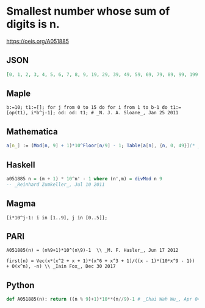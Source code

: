 # Smallest number whose sum of digits is n\.
https://oeis.org/A051885
## JSON
```JSON
[0, 1, 2, 3, 4, 5, 6, 7, 8, 9, 19, 29, 39, 49, 59, 69, 79, 89, 99, 199, 299, 399, 499, 599, 699, 799, 899, 999, 1999, 2999, 3999, 4999, 5999, 6999, 7999, 8999, 9999, 19999, 29999, 39999, 49999, 59999, 69999, 79999, 89999, 99999, 199999, 299999, 399999, 499999]
```
## Maple
```Maple
b:=10; t1:=[]; for j from 0 to 15 do for i from 1 to b-1 do t1:=[op(t1), i*b^j-1]; od: od: t1; # _N. J. A. Sloane_, Jan 25 2011
```
## Mathematica
```Mathematica
a[n_] := (Mod[n, 9] + 1)*10^Floor[n/9] - 1; Table[a[n], {n, 0, 49}](* _Jean-François Alcover_, Dec 01 2011, after _Henry Bottomley_ *)
```
## Haskell
```Haskell
a051885 n = (m + 1) * 10^n' - 1 where (n',m) = divMod n 9
-- _Reinhard Zumkeller_, Jul 10 2011
```
## Magma
```Magma
[i*10^j-1: i in [1..9], j in [0..5]];
```
## PARI
```PARI
A051885(n) = (n%9+1)*10^(n\9)-1  \\ _M. F. Hasler_, Jun 17 2012
```
```PARI
first(n) = Vec(x*(x^2 + x + 1)*(x^6 + x^3 + 1)/((x - 1)*(10*x^9 - 1)) + O(x^n), -n) \\ _Iain Fox_, Dec 30 2017
```
## Python
```Python
def A051885(n): return ((n % 9)+1)*10**(n//9)-1 # _Chai Wah Wu_, Apr 04 2021
```
